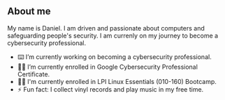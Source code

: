 <!-- 
<picture>
 <source media="(prefers-color-scheme: dark)" srcset="https://avatars.githubusercontent.com/u/29596573?v=4">
 <source media="(prefers-color-scheme: light)" srcset="https://avatars.githubusercontent.com/u/29596573?v=4">
 <img alt="Vivi's profile image" src="https://avatars.githubusercontent.com/u/29596573?v=4">
</picture>
-->

## About me
My name is Daniel.
I am driven and passionate about computers and safeguarding people's security.
I am currenly on my journey to become a cybersecurity professional.

<!-- COMMENT -->
- ⌨️ I’m currently working on becoming a cybersecurity professional.
- 👨‍🎓 I’m currently enrolled in Google Cybersecurity Professional Certificate.
- 👨‍🎓 I'm currently enrolled in LPI Linux Essentials (010-160) Bootcamp.
- ⚡ Fun fact: I collect vinyl records and play music in my free time.
